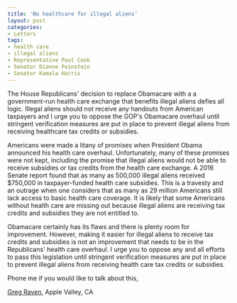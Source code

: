 ```yaml
---
title: 'No healthcare for illegal aliens'
layout: post
categories:
- Letters
tags:
- health care
- illegal aliens
- Representative Paul Cook
- Senator Dianne Feinstein
- Senator Kamala Harris
---
```


The House Republicans' decision to replace Obamacare with a a government-run health care exchange that benefits illegal aliens defies all logic. Illegal aliens should not receive any handouts from American taxpayers and I urge you to oppose the GOP's Obamacare overhaul until stringent verification measures are put in place to prevent illegal aliens from receiving healthcare tax credits or subsidies.

Americans were made a litany of promises when President Obama announced his health care overhaul. Unfortunately, many of these promises were not kept, including the promise that illegal aliens would not be able to receive subsidies or tax credits from the health care exchange. A 2016 Senate report found that as many as 500,000 illegal aliens received $750,000 in taxpayer-funded health care subsidies. This is a travesty and an outrage when one considers that as many as 29 million Americans still lack access to basic health care coverage. It is likely that some Americans without health care are missing out because illegal aliens are receiving tax credits and subsidies they are not entitled to.

Obamacare certainly has its flaws and there is plenty room for improvement. However, making it easier for illegal aliens to receive tax credits and subsidies is not an improvement that needs to be in the Republicans' health care overhaul. I urge you to oppose any and all efforts to pass this legislation until stringent verification measures are put in place to prevent illegal aliens from receiving health care tax credits or subsidies.

Phone me if you would like to talk about this,

[Greg Raven](https://www.gregraven.org), Apple Valley, CA